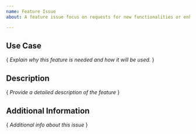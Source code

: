 ```yaml
---
name: Feature Issue
about: A feature issue focus on requests for new functionalities or enhancements to existing features

---
```

## Use Case
{ *Explain why this feature is needed and how it will be used.* }

## Description
{ *Provide a detailed description of the feature* }

## Additional Information
{ *Additional info about this issue* }